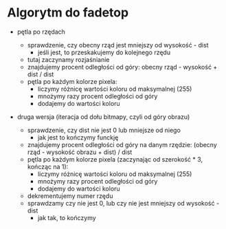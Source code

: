 # Algorytm do fadetop

* pętla po rzędach
    * sprawdzenie, czy obecny rząd jest mniejszy od wysokość - dist
        * jeśli jest, to przeskakujemy do kolejnego rzędu
    * tutaj zaczynamy rozjaśnianie
    * znajdujemy procent odległości od góry: obecny rząd - wysokość + dist / dist
    * pętla po każdym kolorze pixela:
        * liczymy różnicę wartości koloru od maksymalnej (255)
        * mnożymy razy procent odległości od góry
        * dodajemy do wartości koloru

* druga wersja (iteracja od dołu bitmapy, czyli od góry obrazu)
    * sprawdzenie, czy dist nie jest 0 lub mniejsze od niego
        * jak jest to kończymy funckję
    * znajdujemy procent odległości od góry na danym rzędzie: (obecny rząd - wysokość obrazu + dist) / dist
    * pętla po każdym kolorze pixela (zaczynając od szerokość * 3, kończąc na 1):
        * liczymy różnicę wartości koloru od maksymalnej (255)
        * mnożymy razy procent odległości od góry
        * dodajemy do wartości koloru
    * dekrementujemy numer rzędu
    * sprawdzamy czy nie jest 0, lub czy nie jest mniejszy od wysokość - dist
        * jak tak, to kończymy